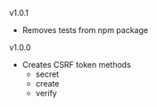v1.0.1

- Removes tests from npm package

v1.0.0

-   Creates CSRF token methods
    - secret
    - create
    - verify
